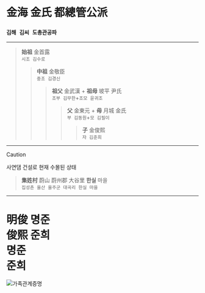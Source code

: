 # 金海 金氏 都總管公派<br>
### `김해 김씨 도총관공파`

***

> **始祖** 金首露<br>`시조 김수로`
>> **中祖** 金敬臣<br>`중조 김경신`
>>> **祖父** 金武漢 + **祖母** 坡平 尹氏<br>`조부 김무한`+`조모 윤귀조`
>>>> **父** 金東元 + **母** 月城 金氏<br>`부 김동원`+`모 김필이`
>>>>> **子** 金俊熙<br>`자 김준희`

***

> [!CAUTION]
> 사연댐 건설로 현재 수몰된 상태

> **集姓村** 蔚山 蔚州郡 大谷里 **한실** 마을<br>`집성촌 울산 울주군 대곡리 한실 마을`
<hr>

# 明俊 명준<br>俊熙 준희<br>명준<br>준희<br>
![가족관계증명](https://github.com/user-attachments/assets/1748ae5f-2e28-460f-adea-c900a606277b)
